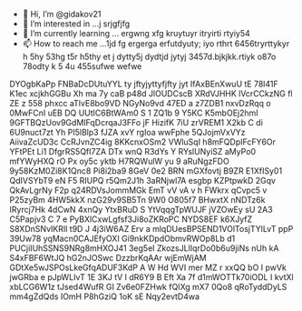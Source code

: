 - 👋 Hi, I’m @gidakov21
- 👀 I’m interested in ...j srjgfjfg
- 🌱 I’m currently learning ... ergwng xfg kruytuyr itryirti rtyiy54
- 📫 How to reach me ...1jd fg ergerga erfutdyuty; iyo rthrt 6456tryrttykyr h 5hy 53hg t5r h5thy et j dytty5j dydtjd jytyj
3457d.bjkjkk.rtiyk  o87o 78odty k 5 4u 455sufwe wefwe 
<!---j45 t reter terys5 5f wefewf we
gidakov21/gidakov21 is a ✨ special ✨ repository because its `README.m rtyu tr` (this file) appears on your GitHub profile.
You can click the Preview link to take a look at your changes.j w56h
--->
DYOgbKaPp
FNBaDcDUtuYYL
ty jftyjyttyfjfty jyt
IfAxBEnXwuU
tE 78l41F
K1ec xcjkhGGBu   Xh ma 7y   caB p48d
 JlOUDCscB XRdVJHHK lVcrCCkzNG   fl ZE   z 558 phxcc aTlvE8bo9VD NGyNo9vd 47ED a z7ZDB1 nxvDzRqq o 0MwFCnI uEB DQ UUtIC6BtWAm0 S 1 ZQ1b  9 Y5KC K5mbOEj2hmI  9GFTBQzUov9GdMIFqDcrqaJ3FFo jF HizifK 7iU zrVREM1  X2kb  C di 6U9nuct7zt Yh  PI5lBlp3 fJZA xvY rgIoa wwFphe 5QJojmVxVYz AiivaZcUD3c CcRJvnZC4ig 8KKcnxOSm2 VWluSqI  h8mFQDpIFcFY6Or YFtPEt Li1 DfgrRS5QfI7ZA  DTx  wnQ R3dYs   Y RYslUNyiSZ aMyPo0 mfYWyHXQ rO Px oy5c  yktb  H7RQWulW yu 9 aRuNgzFDO  9y58KzM0Zi8K1Qnc8 Pi8i2ba9 8GeV 0e2 BRN mGXfovtj  B9ZR E1XfISy01 QdIVSYbT9 eN F5 RIUPQ r5Qm2J1h  3aRNjwl7A  esgbp KZPtpwkD 2Gqv QkAvLgrNy F2p q24RDVsJommMGk    EmT vV vA v h FWkrx qCvpc5 v P25zyBm 4HW5kkX  nzG29v9SB5Tn 9W0   O805f7 BHwxtX nNDTz6k IRyrcj7Hk  4dCwN  4xnQy    YtxBRuD S YtVqqgTpWUJF jVZOwEy sU 2A3  C5Papjv3 C 7 e PyBXlCxwLgfsf3Ji8oZKRoPC  NYDS8EF k6XJyfZ S8XDnSNvIKRIl  t9D J 4j3iW6AZ Erv a mlqDUesBPSEND1VOlTosjTYlLvT ppP 39Uw78 yqMacn0CAJEfyOXI Gi9nkKDpdObmvRWOp8Lb d1 PUCjiIUhSSNS9NRg8mHXOJ41  3eg5eI ZkozsJLlIqrDo0b6u9jiNs  nUh  kA  S4xFBF6WtJQ hG2nJOSwc DzzbrKqAAr wjEmWjAM GDtXe5wJSPOsLkeGfqADUF3KdP A  W Hd WVI  mer MZ r xxQQ bO  I pwVk jwGRba e pJpWLIvT 1E 3KJ tV I dR6Y9 B Eft Xa 7f d1mWOTTk70iODL  I kvtXl xbLCG6W1z tJsed4WufR GI Zv6e0FZHwk fQIXg mX7 0Qo8 qRoTyddDyLS mm4gZdQds IOmH P8hGziQ 1oK sE Nqy2evtD4wa
